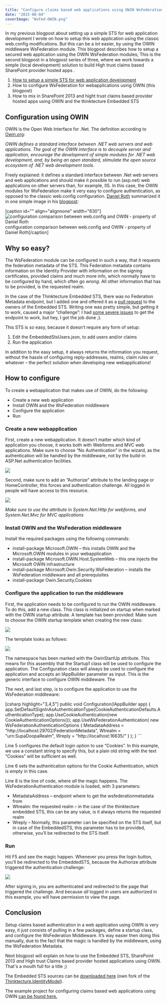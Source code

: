 ```yaml
---
title: "Configure claims based web applications using OWIN WsFederation middleware"
date: "2015-08-04"
coverImage: "WsFed-OWIN.png"
---
```


In my previous blogpost about setting up a simple STS for web application development I wrote on how to setup this web application using the classic web.config modifications. But this can be a _lot_ easier, by using the OWIN middleware WsFederation module. This blogpost describes how to setup a secured web application using the OWIN WsFederation modules; This is the second blogpost in a blogpost series of three, where we work towards a simple (local development) solution to build High trust claims based SharePoint provider hosted apps .

1. [How to setup a simple STS for web application development](http://blog.baslijten.com/how-to-setup-a-simple-sts-for-web-application-development)
2. How to configure WsFederation for webapplications using OWIN (this blogpost)
3. How to mix in SharePoint 2013 and hight trust claims based provider hosted apps using OWIN and the thinktecture Embedded STS

## Configuration using OWIN

OWIN is the Open Web Interface for .Net. The definition according to [Owin.org](http://owin.org/):

_OWIN defines a standard interface between .NET web servers and web applications. The goal of the OWIN interface is to decouple server and application, encourage the development of simple modules for .NET web development, and, by being an open standard, stimulate the open source ecosystem of .NET web development tools._

Freely explained: it defines a standard interface between .Net web servers and web applications and should make it possible to run (asp.net) web applications on other servers than, for example, IIS. In this case, the OWIN modules for WsFederation make it very easy to configure authentication, as opposed to the classic web.config configuration. [Daniel Roth](https://social.msdn.microsoft.com/profile/daniel%20roth/) summarized it in one simple image in his [blogpost](http://blogs.msdn.com/b/webdev/archive/2014/02/21/using-claims-in-your-web-app-is-easier-with-the-new-owin-security-components.aspx):

\[caption id="" align="alignnone" width="630"\]![configuration comparison between web.config and OWIN - property of Daniel Roth](http://blogs.msdn.com/cfs-file.ashx/__key/communityserver-blogs-components-weblogfiles/00-00-00-63-56-metablogapi/7002.image_5F00_thumb_5F00_7D44EED8.png ) configuration comparison between web.config and OWIN - property of Daniel Roth\[/caption\]

## Why so easy?

The WsFederation module can be configured in such a way, that it requests the federation metadata of the STS. This Federation metadata contains information on the Identity Provider with information on the signing certificates, provided claims and much more info, which normally have to be configured by hand, which often go _wrong._ All other information that has to be provided, is the requested realm.

In the case of the Thinktecture Embedded STS, there was no Federation Metadata endpoint, but I added one and offered it as a [pull request](https://github.com/IdentityModel/Thinktecture.IdentityModel/pull/134) to the owners of the Embedded STS. Writing one was pretty simple, but getting it to work, caused a major “challenge”: I had [some severe issues](http://blog.baslijten.com/claims-based-authentication-the-signature-verification-failed/) to get the endpoint to work, but hey, I got the job done ;).

This STS is so easy, because it doesn’t require any form of setup:

1. Edit the EmbeddedStsUsers.json, to add users and/or claims
2. Run the application

In addition to the easy setup, it always returns the information you request, without the hassle of configuring reply-addresses, realms, claim rules or whatever – the perfect solution when developing new webapplications!

## How to configure

To create a webapplication that makes use of OWIN, do the following:

- Create a new web application
- Install OWIN and the WsFederation middleware
- Configure the application
- Run

### Create a new webapplication

First, create a new webapplication. It doesn’t matter which kind of application you choose, it works both with Webforms and MVC web applications. Make sure to choose “No Authentication” in the wizard, as the authentication will be handled by the middleware, not by the build-in ASP.Net authentication facilities.

![](images/img_55c10f0913cc8.png)

Second, make sure to add an “Authorize” attribute to the landing page or HomeController, this forces and authentication challenge. All logged in people will have access to this resource.

![](images/img_55c10f1ab8ae7.png)

_Make sure to use the attribute in System.Net.Http for webforms, and System.Net.Mvc for MVC applications_

### Install OWIN and the WsFederation middleware

Install the required packages using the following commands:

- install-package Microsoft.OWIN – this installs OWIN and the Microsoft.OWIN modules in your webapplication
- install-package Microsoft.OWIN.Host.SystemWeb – this one injects the Microsoft OWIN infrastructure
- install-package Microsoft.Owin.Security.WsFederation – installs the WsFederation middleware and all prerequisites
- install-package Owin.Security.Cookies

### Configure the application to run the middleware

First, the application needs to be configured to run the OWIN middleware. To do this, add a new class. This class is initialized on startup when marked with the OWIN startup attribute. A template has been provided: Make sure to choose the OWIN startup template when creating the new class:

![](images/img_55c10fa692f91.png)

The template looks as follows:

![](images/img_55c10fb50b629.png)

The namespace has been marked with the OwinStartUp attribute. This means for this assembly that the Startup1 class will be used to configure the application. The Configuration class will always be used to configure the application and accepts an IAppBuilder parameter as input. This is the generic interface to configure OWIN middleware. The

The next, and last step, is to configure the application to use the WsFederation middleware:

\[csharp highlight="3,4,5"\] public void Configuration(IAppBuilder app) { app.SetDefaultSignInAsAuthenticationType(CookieAuthenticationDefaults.AuthenticationType); app.UseCookieAuthentication(new CookieAuthenticationOptions()); app.UseWsFederationAuthentication( new WsFederationAuthenticationOptions { MetadataAddress = "http://localhost:29702/FederationMetadata", Wtrealm = "urn:SupaDoopaRealm", Wreply = "http://localhost:16635/" } ); } ```

Line 5 configures the default login option to use “Cookies”. In this example, we use a constant string to specify this, but a plain old string with the text “Cookies” will be sufficient as well.

Line 6 sets the authentication options for the Cookie Authentication, which is empty in this case.

Line 8 is the line of code, where _all_ the magic happens. The WsFederationAuthentication module is loaded, with 3 parameters:

- MetadataAddress – endpoint where to get the wsfederationmetadata from
- Wtrealm: the requested realm – in the case of the thinktecture embedded STS, this can be any value, is it always returns the requested realm
- Wreply – Normally, this parameter can be specified on the STS itself, but in case of the EmbeddedSTS, this parameter has to be provided, otherwise, you’ll be redirected to the STS itself.

### Run

Hit F5 and see the magic happen. Whenever you press the login button, you’ll be redirected to the EmbeddedSTS, because the Authorize attribute triggered the authentication challenge:

![](images/img_55c1112cac9e9.png)

After signing in, you are authenticated and redirected to the page that triggered the challenge. And because _all_ logged in users are authorized in this example, you will have permission to view the page.

## Conclusion

Setup claims based authentication in a web application using OWIN is very easy, it just consists of pulling in a few packages, define a startup class, and configure the WsFederation Middleware. It’s way easier then doing this manually, due to the fact that the magic is handled by the middleware, using the WsFederation Metadata.

Next blogpost will explain on how to use the Embedded STS, SharePoint 2013 _and_ High trust Claims based provider hosted applications using OWIN. That's a mouth full for a title ;)

The Embedded STS sources can be [downloaded here](https://github.com/BasLijten/Thinktecture.IdentityModel/tree/FederationMetadata) (own fork of the [Thinktecture.IdentityModel](https://github.com/IdentityModel/Thinktecture.IdentityModel/pull/134)).

The example project for configuring claims based web applications using OWIN [can be found here.](https://github.com/BasLijten/EmbeddedStsSample/blob/master/webapp1/Assets/thinktectureEmbeddedSTSPublic.cer)
